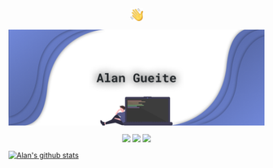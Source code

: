 <div align="center"><a href="#"><img src="https://raw.githubusercontent.com/alangueite/alangueite/master/wave.png" width="25px"></a>
  
<a href="https://alangueite.fr"><img src="https://raw.githubusercontent.com/alangueite/alangueite/master/header.png"></a>
  
<a href="https://discord.com/users/179650847032999936"><img src="http://img.shields.io/badge/-Discord-blue?logo=discord&color=7289DA&logoColor=fff"></a> <a href="https://open.spotify.com/artist/00pwyFykLbFwDi97G3Vrxf"><img src="http://img.shields.io/badge/-Spotify-blue?logo=spotify&color=1ED760&logoColor=fff"></a> <a href="https://youtube.com/Shelp"><img src="http://img.shields.io/badge/-YouTube-blue?logo=youtube&color=FF0000&logoColor=fff"></a></div>


[![Alan's github stats](https://github-readme-stats.vercel.app/api?username=alangueite&theme=tokyonight&bg_color=fff&text_color=23272A&title_color=7289DA)](https://github.com/alangueite)

